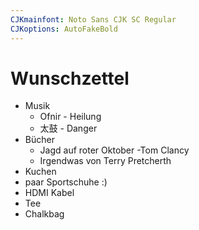 ```yaml
---
CJKmainfont: Noto Sans CJK SC Regular
CJKoptions: AutoFakeBold
---
```


# Wunschzettel
- Musik
	- Ofnir - Heilung
	- 太鼓  - Danger
- Bücher
	- Jagd auf roter Oktober -Tom Clancy
	- Irgendwas von Terry Pretcherth
- Kuchen
- paar Sportschuhe :)
- HDMI Kabel
- Tee
- Chalkbag
